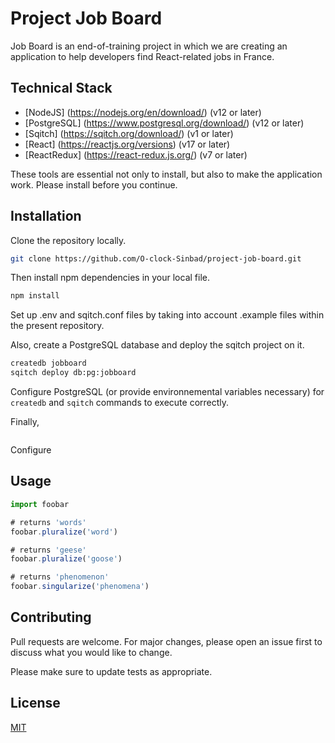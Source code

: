 # Project Job Board

Job Board is an end-of-training project in which we are creating an application to help developers find React-related jobs in France.


## Technical Stack 

- [NodeJS] (https://nodejs.org/en/download/) (v12 or later)
- [PostgreSQL] (https://www.postgresql.org/download/) (v12 or later)
- [Sqitch] (https://sqitch.org/download/) (v1 or later)
- [React] (https://reactjs.org/versions) (v17 or later)
- [ReactRedux] (https://react-redux.js.org/) (v7 or later)

These tools are essential not only to install, but also to make the application work.
Please install before you continue.

## Installation

Clone the repository locally.

```bash
git clone https://github.com/O-clock-Sinbad/project-job-board.git
```
Then install npm dependencies in your local file.

```bash
npm install
```
Set up .env and sqitch.conf files by taking into account .example files within the present repository.

Also, create a PostgreSQL database and deploy the sqitch project on it.

```bash
createdb jobboard
sqitch deploy db:pg:jobboard
```
Configure PostgreSQL (or provide environnemental variables necessary) for `createdb` and `sqitch` commands to execute correctly.

Finally, 

```bash

```
Configure 

## Usage

```js
import foobar

# returns 'words'
foobar.pluralize('word')

# returns 'geese'
foobar.pluralize('goose')

# returns 'phenomenon'
foobar.singularize('phenomena')
```

## Contributing
Pull requests are welcome. For major changes, please open an issue first to discuss what you would like to change.

Please make sure to update tests as appropriate.

## License
[MIT](https://choosealicense.com/licenses/mit/)